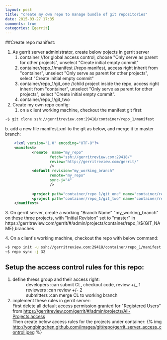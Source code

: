 ```yaml
---
layout: post
title: "create my own repo to manage bundle of git repositories"
date: 2015-03-27 17:35
comments: true
categories: [gerrit]
---
```

##Create repo manifest:

1. As gerrit server administrator, create below pojects in gerrit server
    1. container //for global access control, choose "Only serve as parent for other projects", unselect "Create initial empty commit"
    2. container/repo_1/manifest //repo manifest, access right inherit from "container", unselect "Only serve as parent for other projects", select "Create initial empty commit"
    3. container/repo_1/git_one //child project inside the repo, access right inherit from "container", unselect "Only serve as parent for other projects", select "Create initial empty commit".
    4. container/repo_1/git_two 
2. Create my own repo config:
    1. on a client working machine, checkout the manifest git first: 
```sh
~$ git clone ssh://gerritreview.com:29418/container/repo_1/manifest
```
<p/>
    b. add a new file manifest.xml to the git as below, and merge it to master branch:

```xml
	<?xml version="1.0" encoding="UTF-8"?>
	<manifest>
	        <remote  name="my_repo"
	                fetch="ssh://gerritreview.com:29418/"
	                review="http://gerritreview.com/gerrit/"
	                />
	        <default revision="my_working_branch"
	                remote="my_repo"
	                sync-j="4"
	                />
	
	        <project path="container/repo_1/git_one" name="container/repo_1/git_one" />
	        <project path="container/repo_1/git_two" name="container/repo_1/git_two" />
	</manifest>
```
<p/>
3. On gerrit server, create a working "Branch Name" "my_working_branch" on these three projects, with "Initial Revision" set to "master" in https://gerritreview.com/gerrit/#/admin/projects/container/repo_1/${GIT_NAME},branches
<p/>
4. On a client's working machine, checkout the repo with below command:

```sh
~$ repo init -u ssh://gerritreview.com:29418/container/repo_1/manifest -b my_working_branch -m manifest.xml --repo-url https://chromium.googlesource.com/external/repo.git --no-repo-verify
~$ repo sync -j 32
```

<h2> Setup the access control rules for this repo:</h2>

1. define thress group and their access right: <br />
  &nbsp;&nbsp;&nbsp;&nbsp;&nbsp;&nbsp;&nbsp;&nbsp;&nbsp;&nbsp; developers  :can submit CL, checkout code, review +/_ 1  <br />
  &nbsp;&nbsp;&nbsp;&nbsp;&nbsp;&nbsp;&nbsp;&nbsp;&nbsp;&nbsp; reviewers   :can review +/- 2 <br />
  &nbsp;&nbsp;&nbsp;&nbsp;&nbsp;&nbsp;&nbsp;&nbsp;&nbsp;&nbsp; submitters  :can merge CL to working branch <br />
2. implement these rules in gerrit server: <br />
First delete all default access permission granted for "Registered Users" from https://gerritreview.com/gerrit/#/admin/projects/All-Projects,access <br />
Then create below access rules for the projects under container: {% img http://yongbingchen.github.com/images/git/repo/gerrit_server_access_control.jpeg  %}
